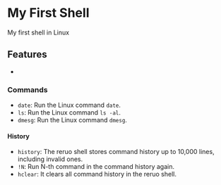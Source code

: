 # My First Shell

My first shell in Linux

## Features
* 
### Commands
* `date`: Run the Linux command `date`.
* `ls`: Run the Linux command `ls -al`.
* `dmesg`: Run the Linux command `dmesg`.
#### History
* `history`: The reruo shell stores command history up to 10,000 lines, including invalid ones.
* `!N`: Run N-th command in the command history again.
* `hclear`: It clears all command history in the reruo shell.
